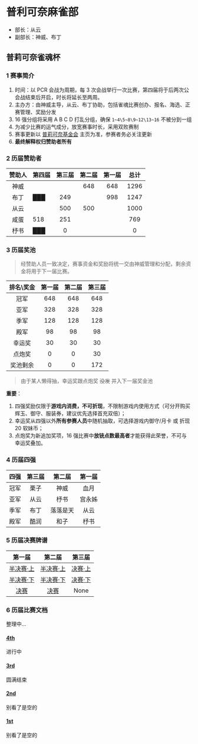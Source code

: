 # 普利可奈麻雀部

- 部长：从云
- 副部长：神威、布丁

## 普莉可奈雀魂杯

### 1 赛事简介

1. 时间：以 PCR 会战为周期，每 3 次会战举行一次比赛，第四届将于后两次公会战结束后开启，时长将延长至两周。
2. 主办方：由神威主导，从云、布丁协助，包括雀魂比赛创办、报名、海选、正赛管理、奖励分发
3. 16 强分组将采用 A B C D 打乱分组，确保 `1~4\5~8\9~12\13~16` 不被分到一组
4. 为减少比赛的运气成分，放宽赛事时长，采用双败赛制
5. 赛事更新以 [普莉可奈基金会](https://gitee.com/PriConneFoundation/PriConneFoundation) 主页为准，参赛者务必关注更新
6. **最终解释权归赞助者所有**

### 2 历届赞助者

| 赞助人 | 第四届 | 第三届 | 第二届 | 第一届 | 总计 |
| :----: | ------ | :----: | :----: | :----: | :--: |
|  神威  |        |        |  648   |  648   | 1296 |
|  布丁  | ███    |  249   |        |  998   | 1247 |
|  从云  |        |  500   |  500   |        | 1000 |
|  咸蛋  | 518    |  251   |        |        | 769  |
|  杼书  | ███    |   0    |        |        |  0   |

### 3 历届奖池
> 经赞助人员一致决定，赛事资金和奖励将统一交由神威管理和分配，剩余资金将用于下一届比赛。

| 排名\奖金     | 第一届    | 第二届     | 第三届    |
| :-------------: | :-------------: |:-------------: | :------------: |
|冠军| 648|648|648|
|亚军|328|328|328|
|季军|128|128|128|
|殿军|98|98|98|
|幸运奖|30|30|30|
|点炮奖|0|0|30|
|奖池剩余|0|0|172|

> 由于某人懒得抽，幸运奖跟点炮奖 ~~没发~~ 并入下一届奖金池

**重要**：
1. 四强奖励仅限于**游戏内消费，不可折现**，不限制游戏内使用方式（可分开购买辉玉、御守、服装券，建议优先选择首充双倍）；
2. 幸运奖从四强以外**所有参赛人员**中随机抽取，可选择游戏内御守/月卡 或 折现 20 软妹币；
3. 点炮奖为新追加奖项，16 强比赛中**放铳点数最高者**才能获得此荣誉，不可与幸运奖叠加。

### 4 历届四强
| 四强    | 第三届    | 第二届     | 第一届  |
| :-------------: | :-------------: |:-------------: | :------------: |
|冠军|栗子|神威|血月|
|亚军|从云|杼书|宫永姊|
|季军|布丁|落落是天|从云|
|殿军|酷润|和子|杼书|

### 5 历届决赛牌谱
| 第一届    | 第二届     | 第三届    |
| :-------------: | :-------------: | :------------: |
|[半决赛·上][1]|[半决赛·上][4]|[决赛·上][7]|
|[半决赛·下][2]|[半决赛·下][5]|[决赛·下][8]|
|[决赛][3]|[决赛][6]|None|

### 6 历届比赛文档
整理中...

#### [4th](4th.md)
进行中
#### [3rd](3rd.md)
圆满结束
#### [2nd](2nd.md)
别看了是空的
#### [1st](1st.md)
别看了是空的


[1]: https://game.maj-soul.com/1/?paipu=200905-47075ae6-5faa-4d41-9cee-261464b62579_a85449483
[2]: https://game.maj-soul.com/1/?paipu=200905-44b7d7c0-3cc9-4ef8-a98c-ba547d9f997b_a85449483
[3]: https://game.maj-soul.com/1/?paipu=200905-e037fa1c-6221-4a43-acbd-92ca21b7bd5d_a85449483
[4]: https://game.maj-soul.com/1/?paipu=210222-0f785698-b95b-478d-81a6-64ad0c025de2_a85449483
[5]: https://game.maj-soul.com/1/?paipu=210222-376d5f33-795e-4b29-bc18-0d0d7b0e02cc_a85449483
[6]: https://game.maj-soul.com/1/?paipu=210222-565d2ecc-0c61-449e-a402-f39a52cf5eb8_a85449483
[7]: https://game.maj-soul.com/1/?paipu=211114-85e77fd3-f16b-4862-9d7c-7cc4739d7da8
[8]: https://game.maj-soul.com/1/?paipu=211114-9dddb854-47ee-4c5e-8495-0e16370679da
